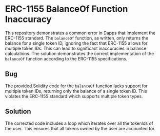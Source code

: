 # ERC-1155 BalanceOf Function Inaccuracy

This repository demonstrates a common error in Dapps that implement the ERC-1155 standard. The `balanceOf` function, as written, only returns the balance for a single token ID, ignoring the fact that ERC-1155 allows for multiple token IDs. This can lead to significant inaccuracies in balance calculations.  The solution demonstrates the correct implementation of the `balanceOf` function according to the ERC-1155 specifications.

## Bug
The provided Solidity code for the `balanceOf` function lacks support for multiple token IDs, returning only the balance of a single token ID. This violates the ERC-1155 standard which supports multiple token types.

## Solution
The corrected code includes a loop which iterates over all the tokenIds of the user. This ensures that all tokens owned by the user are accounted for. 
